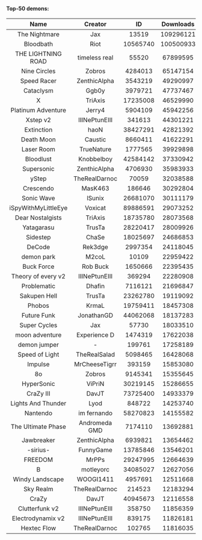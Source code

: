 #### Top-50 demons:

| Name | Creator | ID | Downloads | Likes |
|:---:|:---:|:---:|:---:|:---:|
| The Nightmare | Jax | 13519 | 109296121 | 5498796
| Bloodbath | Riot | 10565740 | 100500933 | 4598399
| THE LIGHTNING ROAD | timeless real | 55520 | 67899595 | 3049207
| Nine Circles | Zobros | 4284013 | 65147154 | 3328609
| Speed Racer | ZenthicAlpha | 3543219 | 49290997 | 2417116
| Cataclysm | Ggb0y | 3979721 | 47737467 | 1409621
| X | TriAxis | 17235008 | 46529990 | 2232672
| Platinum Adventure | Jerry4 | 5904109 | 45942256 | 2744497
| Xstep v2 | IIINePtunEIII | 341613 | 44301221 | 1627144
| Extinction | haoN | 38427291 | 42821392 | 1398845
| Death Moon  | Caustic | 8660411 | 41622291 | 1996983
| Laser Room | TrueNature | 1777565 | 39929898 | 1220409
| Bloodlust | Knobbelboy | 42584142 | 37330942 | 1079285
| Supersonic | ZenthicAlpha | 4706930 | 35983933 | 1602520
| yStep | TheRealDarnoc | 70059 | 32038588 | 1074212
| Crescendo | MasK463 | 186646 | 30292804 | 1047278
| Sonic Wave | lSunix | 26681070 | 30111179 | 919022
| iSpyWithMyLittleEye | Voxicat | 89886591 | 29073252 | 2142531
| Dear Nostalgists | TriAxis | 18735780 | 28073568 | 1422635
| Yatagarasu  | TrusTa | 28220417 | 28009926 | 1033790
| Sidestep | ChaSe | 18025697 | 24686853 | 1032227
| DeCode | Rek3dge | 2997354 | 24118045 | 1063172
| demon park | M2coL | 10109 | 22959422 | 764095
| Buck Force | Rob Buck | 1650666 | 22395435 | 588410
| Theory of every v2 | IIINePtunEIII | 369294 | 22280908 | 796449
| Problematic | Dhafin | 7116121 | 21696847 | 1103747
| Sakupen Hell | TrusTa | 23262780 | 19119092 | 567303
| Phobos | KrmaL | 19759411 | 18457308 | 651369
| Future Funk | JonathanGD | 44062068 | 18137283 | 811773
| Super Cycles | Jax | 57730 | 18033510 | 650967
| moon adventure | Experience D | 1474319 | 17622038 | 507096
| demon jumper | - | 199761 | 17258189 | 613002
| Speed of Light | TheRealSalad | 5098465 | 16428068 | 767517
| Impulse | MrCheeseTigrr | 393159 | 15853080 | 804339
| 8o | Zobros | 9145341 | 15355645 | 759777
| HyperSonic | ViPriN | 30219145 | 15286655 | 542040
| CraZy III | DavJT | 73725400 | 14933379 | 757093
| Lights And Thunder | Lyod | 848722 | 14253740 | 665190
| Nantendo | im fernando | 58270823 | 14155582 | 811726
| The Ultimate Phase | Andromeda GMD | 7174110 | 13692881 | 515584
| Jawbreaker | ZenthicAlpha | 6939821 | 13654462 | 707421
| -sirius- | FunnyGame | 13785846 | 13546201 | 785791
| FREEDOM | MrPPs | 29247995 | 12664639 | 618125
| B | motleyorc | 34085027 | 12627056 | 689289
| Windy Landscape | WOOGI1411 | 4957691 | 12511668 | 690567
| Sky Realm | TheRealDarnoc | 214523 | 12183294 | 516854
| CraZy | DavJT | 40945673 | 12116558 | 537758
| Clutterfunk v2 | IIINePtunEIII | 358750 | 11856359 | 490526
| Electrodynamix v2 | IIINePtunEIII | 839175 | 11826181 | 431167
| Hextec Flow | TheRealDarnoc | 102765 | 11816035 | 541636
